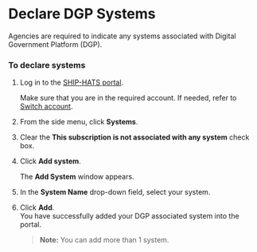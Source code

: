 # Declare DGP Systems

Agencies are required to indicate any systems associated with Digital Government Platform (DGP). 

### To declare systems  
1. Log in to the [SHIP-HATS portal](https://portal.ship.gov.sg/).   

    Make sure that you are in the required account. If needed, refer to [Switch account](manage-account).
1. From the side menu, click **Systems**.
1. Clear the **This subscription is not associated with any system** check box. 

    <!--<kbd>![dgp](./images/nosys.png ':size=100%')</kbd>-->
1. Click **Add system**. 

    The **Add System** window appears.

    
1. In the **System Name** drop-down field, select your system. 

    <!--<kbd>![add sys](./images/addsys.png ':size=100%')</kbd>-->
1. Click **Add**.  
    You have successfully added your DGP associated system into the portal. 
    
    >**Note:** You can add more than 1 system.
